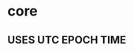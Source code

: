 # core

## USES UTC EPOCH TIME

<!--
    TODO:
        - add an expiry, might need to restructure how it works, (use numbers)
        - make the get more efficient as it is somewhat of a big string, it should just be the value or empty string if non-existent key
        - send errors back
        - remove all the unwraps
        - create a 'batch' command, define a schema for it to take one dict with a bunch of key and value pairs (does all the pairs have the same expiry? or separate expiries?) (DO BOTH)
        - add metrics like pg_stats?
        - better error messages
-->

<!-- TODO: protocol buffers:
    - this would need to be another server
    - another repo
    - maybe a flag on the client library to select which one to use (tcp or pb)
    - possibly a way to have it on the same server i.e. this main.rs file?
-->

<!-- TODO: search up redis features -->
<!-- TODO: a leaderboard feature -->
